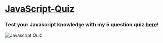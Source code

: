 # [JavaScript-Quiz](https://mightyjoew.github.io/JavaScript-Quiz/)
### Test your Javascript knowledge with my 5 question quiz [here](https://mightyjoew.github.io/JavaScript-Quiz/)!

<img src="https://lh3.googleusercontent.com/xS5VtXZ9lL6F-3YncjHo0ed6gPodVYEHweTrWX_uP3-q0fRBtVJWKk-mGZ7oYf4guomnUePnrgwQwb1S2weC2zvpLVgPm2OwFWYiYZ99hHi8g1kIiH1prarInNanqiOZlAlMC89Adz4iXlUvfO-FZLqw_KRLBYinOsswZ1GSvm3gNCRmPoNpMcgTdKj6SSEIubF7ME-Wwx14sOUsXusnLH3r-oyP_yWrSHc4_egYyzmTXWi8Muf_3T10Ue-kebOF03xEnsMlzPdo-hSgP2ScWggAi9dQEhEzoin0U1WECsPu0av8dbQ6MfICMfJoAkxtpDUCQiQOM174B3wdXqMfwr0ymkvblfREe9jipisatkTuDLRjGWRa6sgMLdTinK-o9S01kTIEK3mNla9iLBcejkdIPKZ51cy9qpYuGScdh3RGyk4fz5_iUlQGsSq2uqpezd5qMnIEKmZefExq3ukk6CSmuCHmD4AIVI6qqOJgM4LqIuf9ZWu0uYgFHanzNPWDL8UJoFLVGkNBehEDYrPbOd3PjEkTx014tEwWVj3OspY_74ekWkLhC9nnuzs5FhierU239s7XQEuTeh6ZUPHpExDw5Mj5uXJT2RKr3mEpNgQowt1SkfSosA=w1262-h621-no" alt="Javascript Quiz">
